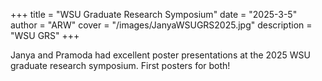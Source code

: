 +++
title = "WSU Graduate Research Symposium"
date = "2025-3-5"
author = "ARW"
cover = "/images/JanyaWSUGRS2025.jpg"
description = "WSU GRS"
+++

Janya and Pramoda had excellent poster presentations at the 2025 WSU graduate research symposium. First posters for both!
